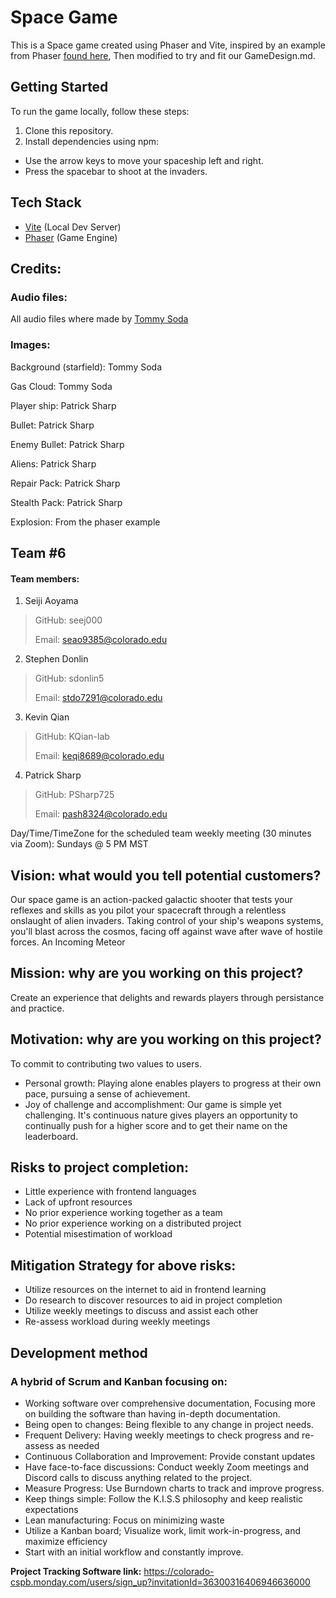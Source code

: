 # Space Game

This is a Space game created using Phaser and Vite, inspired by an example from Phaser [found here](https://samme.github.io/phaser-examples-mirror/games/invaders.html), Then modified to try and fit our GameDesign.md.

## Getting Started

To run the game locally, follow these steps:

1. Clone this repository.
2. Install dependencies using npm:



- Use the arrow keys to move your spaceship left and right.
- Press the spacebar to shoot at the invaders.

## Tech Stack

- [Vite](https://vitejs.dev/) (Local Dev Server)
- [Phaser](https://phaser.io/) (Game Engine)

## Credits:

### Audio files: 

All audio files where made by [Tommy Soda](https://open.spotify.com/artist/7lxF3itdz3wshmMpQwsvmb)

### Images:

Background (starfield): Tommy Soda

Gas Cloud: Tommy Soda

Player ship: Patrick Sharp

Bullet: Patrick Sharp

Enemy Bullet: Patrick Sharp

Aliens: Patrick Sharp

Repair Pack: Patrick Sharp

Stealth Pack: Patrick Sharp

Explosion: From the phaser example


## Team #6
#### Team members: 

1. Seiji Aoyama
>GitHub: seej000
>
>Email: seao9385@colorado.edu

2. Stephen Donlin
>GitHub: sdonlin5
>
>Email: stdo7291@colorado.edu

3. Kevin Qian
>GitHub: KQian-lab
>
>Email: keqi8689@colorado.edu


4. Patrick Sharp
>GitHub: PSharp725
>
>Email: pash8324@colorado.edu


Day/Time/TimeZone for the scheduled team weekly meeting (30 minutes via Zoom): Sundays @ 5 PM MST

## Vision: what would you tell potential customers?
Our space game is an action-packed galactic shooter that tests your reflexes and skills as you pilot your spacecraft through a relentless onslaught of alien invaders. Taking control of your ship's weapons systems, you'll blast across the cosmos, facing off against wave after wave of hostile forces.
An Incoming Meteor

## Mission: why are you working on this project?
Create an experience that delights and rewards players through persistance and practice.


## Motivation: why are you working on this project?
To commit to contributing two values to users.
- Personal growth: Playing alone enables players to progress at their own pace, pursuing a sense of achievement.
- Joy of challenge and accomplishment: Our game is simple yet challenging. It's continuous nature gives players an opportunity to continually push for a higher score and to get their name on  the leaderboard. 


## Risks to project completion:

- Little experience with frontend languages
- Lack of upfront resources
- No prior experience working together as a team
- No prior experience working on a distributed project
- Potential misestimation of workload


## Mitigation Strategy for above risks:
- Utilize resources on the internet to aid in frontend learning
- Do research to discover resources to aid in project completion
- Utilize weekly meetings to discuss and assist each other
- Re-assess workload during weekly meetings


## Development method
### A hybrid of Scrum and Kanban focusing on:
- Working software over comprehensive documentation, Focusing more on building the software than having in-depth documentation.
- Being open to changes: Being flexible to any change in project needs.
- Frequent Delivery: Having weekly meetings to check progress and re-assess as needed
- Continuous Collaboration and Improvement: Provide constant updates
- Have face-to-face discussions: Conduct weekly Zoom meetings and Discord calls to discuss anything related to the project.
- Measure Progress: Use Burndown charts to track and improve progress.
- Keep things simple: Follow the K.I.S.S philosophy and keep realistic expectations 
- Lean manufacturing: Focus on minimizing waste
- Utilize a Kanban board; Visualize work, limit work-in-progress, and maximize efficiency
- Start with an initial workflow and constantly improve.


**Project Tracking Software link:** https://colorado-cspb.monday.com/users/sign_up?invitationId=36300316406946636000
